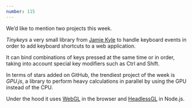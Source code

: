 ```yaml
---
number: 115
---
```


We’d like to mention two projects this week.

_Tinykeys_ a very small library from [Jamie Kyle](https://github.com/jamiebuilds) to handle keyboard events in order to add keyboard shortcuts to a web application.

It can bind combinations of keys pressed at the same time or in order, taking into account special key modifiers such as Ctrl and Shift.

In terms of stars added on GitHub, the trendiest project of the week is _GPU.js_, a library to perform heavy calculations in parallel by using the GPU instead of the CPU.

Under the hood it uses [WebGL](https://developer.mozilla.org/en-US/docs/Web/API/WebGL_API) in the browser and [HeadlessGL](https://github.com/stackgl/headless-gl) in Node.js.
